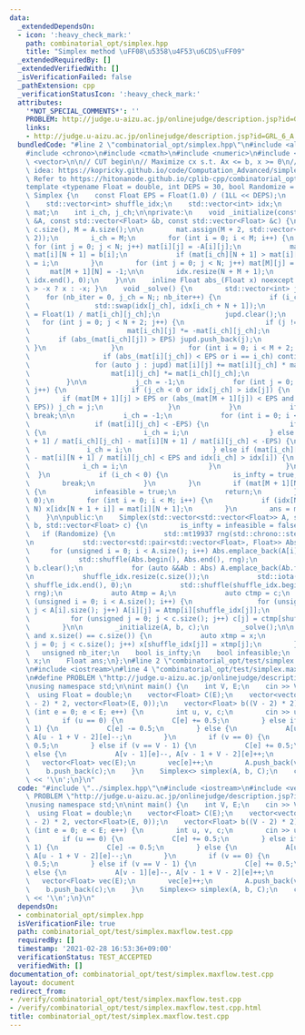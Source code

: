 ```yaml
---
data:
  _extendedDependsOn:
  - icon: ':heavy_check_mark:'
    path: combinatorial_opt/simplex.hpp
    title: "Simplex method \uFF08\u5358\u4F53\u6CD5\uFF09"
  _extendedRequiredBy: []
  _extendedVerifiedWith: []
  _isVerificationFailed: false
  _pathExtension: cpp
  _verificationStatusIcon: ':heavy_check_mark:'
  attributes:
    '*NOT_SPECIAL_COMMENTS*': ''
    PROBLEM: http://judge.u-aizu.ac.jp/onlinejudge/description.jsp?id=GRL_6_A
    links:
    - http://judge.u-aizu.ac.jp/onlinejudge/description.jsp?id=GRL_6_A
  bundledCode: "#line 2 \"combinatorial_opt/simplex.hpp\"\n#include <algorithm>\n\
    #include <chrono>\n#include <cmath>\n#include <numeric>\n#include <random>\n#include\
    \ <vector>\n\n// CUT begin\n// Maximize cx s.t. Ax <= b, x >= 0\n// Implementation\
    \ idea: https://kopricky.github.io/code/Computation_Advanced/simplex.html\n//\
    \ Refer to https://hitonanode.github.io/cplib-cpp/combinatorial_opt/simplex.hpp\n\
    template <typename Float = double, int DEPS = 30, bool Randomize = true> struct\
    \ Simplex {\n    const Float EPS = Float(1.0) / (1LL << DEPS);\n    int N, M;\n\
    \    std::vector<int> shuffle_idx;\n    std::vector<int> idx;\n    std::vector<std::vector<Float>>\
    \ mat;\n    int i_ch, j_ch;\n\nprivate:\n    void _initialize(const std::vector<std::vector<Float>>\
    \ &A, const std::vector<Float> &b, const std::vector<Float> &c) {\n        N =\
    \ c.size(), M = A.size();\n\n        mat.assign(M + 2, std::vector<Float>(N +\
    \ 2));\n        i_ch = M;\n        for (int i = 0; i < M; i++) {\n           \
    \ for (int j = 0; j < N; j++) mat[i][j] = -A[i][j];\n            mat[i][N] = 1,\
    \ mat[i][N + 1] = b[i];\n            if (mat[i_ch][N + 1] > mat[i][N + 1]) i_ch\
    \ = i;\n        }\n        for (int j = 0; j < N; j++) mat[M][j] = c[j];\n   \
    \     mat[M + 1][N] = -1;\n\n        idx.resize(N + M + 1);\n        std::iota(idx.begin(),\
    \ idx.end(), 0);\n    }\n\n    inline Float abs_(Float x) noexcept { return x\
    \ > -x ? x : -x; }\n    void _solve() {\n        std::vector<int> jupd;\n    \
    \    for (nb_iter = 0, j_ch = N;; nb_iter++) {\n            if (i_ch < M) {\n\
    \                std::swap(idx[j_ch], idx[i_ch + N + 1]);\n                mat[i_ch][j_ch]\
    \ = Float(1) / mat[i_ch][j_ch];\n                jupd.clear();\n             \
    \   for (int j = 0; j < N + 2; j++) {\n                    if (j != j_ch) {\n\
    \                        mat[i_ch][j] *= -mat[i_ch][j_ch];\n                 \
    \       if (abs_(mat[i_ch][j]) > EPS) jupd.push_back(j);\n                   \
    \ }\n                }\n                for (int i = 0; i < M + 2; i++) {\n  \
    \                  if (abs_(mat[i][j_ch]) < EPS or i == i_ch) continue;\n    \
    \                for (auto j : jupd) mat[i][j] += mat[i][j_ch] * mat[i_ch][j];\n\
    \                    mat[i][j_ch] *= mat[i_ch][j_ch];\n                }\n   \
    \         }\n\n            j_ch = -1;\n            for (int j = 0; j < N + 1;\
    \ j++) {\n                if (j_ch < 0 or idx[j_ch] > idx[j]) {\n            \
    \        if (mat[M + 1][j] > EPS or (abs_(mat[M + 1][j]) < EPS and mat[M][j] >\
    \ EPS)) j_ch = j;\n                }\n            }\n            if (j_ch < 0)\
    \ break;\n\n            i_ch = -1;\n            for (int i = 0; i < M; i++) {\n\
    \                if (mat[i][j_ch] < -EPS) {\n                    if (i_ch < 0)\
    \ {\n                        i_ch = i;\n                    } else if (mat[i_ch][N\
    \ + 1] / mat[i_ch][j_ch] - mat[i][N + 1] / mat[i][j_ch] < -EPS) {\n          \
    \              i_ch = i;\n                    } else if (mat[i_ch][N + 1] / mat[i_ch][j_ch]\
    \ - mat[i][N + 1] / mat[i][j_ch] < EPS and idx[i_ch] > idx[i]) {\n           \
    \             i_ch = i;\n                    }\n                }\n          \
    \  }\n            if (i_ch < 0) {\n                is_infty = true;\n        \
    \        break;\n            }\n        }\n        if (mat[M + 1][N + 1] < -EPS)\
    \ {\n            infeasible = true;\n            return;\n        }\n        x.assign(N,\
    \ 0);\n        for (int i = 0; i < M; i++) {\n            if (idx[N + 1 + i] <\
    \ N) x[idx[N + 1 + i]] = mat[i][N + 1];\n        }\n        ans = mat[M][N + 1];\n\
    \    }\n\npublic:\n    Simplex(std::vector<std::vector<Float>> A, std::vector<Float>\
    \ b, std::vector<Float> c) {\n        is_infty = infeasible = false;\n\n     \
    \   if (Randomize) {\n            std::mt19937 rng(std::chrono::steady_clock::now().time_since_epoch().count());\n\
    \n            std::vector<std::pair<std::vector<Float>, Float>> Abs;\n       \
    \     for (unsigned i = 0; i < A.size(); i++) Abs.emplace_back(A[i], b[i]);\n\
    \            std::shuffle(Abs.begin(), Abs.end(), rng);\n            A.clear(),\
    \ b.clear();\n            for (auto &&Ab : Abs) A.emplace_back(Ab.first), b.emplace_back(Ab.second);\n\
    \n            shuffle_idx.resize(c.size());\n            std::iota(shuffle_idx.begin(),\
    \ shuffle_idx.end(), 0);\n            std::shuffle(shuffle_idx.begin(), shuffle_idx.end(),\
    \ rng);\n            auto Atmp = A;\n            auto ctmp = c;\n            for\
    \ (unsigned i = 0; i < A.size(); i++) {\n                for (unsigned j = 0;\
    \ j < A[i].size(); j++) A[i][j] = Atmp[i][shuffle_idx[j]];\n            }\n  \
    \          for (unsigned j = 0; j < c.size(); j++) c[j] = ctmp[shuffle_idx[j]];\n\
    \        }\n\n        _initialize(A, b, c);\n        _solve();\n\n        if (Randomize\
    \ and x.size() == c.size()) {\n            auto xtmp = x;\n            for (unsigned\
    \ j = 0; j < c.size(); j++) x[shuffle_idx[j]] = xtmp[j];\n        }\n    }\n \
    \   unsigned nb_iter;\n    bool is_infty;\n    bool infeasible;\n    std::vector<Float>\
    \ x;\n    Float ans;\n};\n#line 2 \"combinatorial_opt/test/simplex.maxflow.test.cpp\"\
    \n#include <iostream>\n#line 4 \"combinatorial_opt/test/simplex.maxflow.test.cpp\"\
    \n#define PROBLEM \"http://judge.u-aizu.ac.jp/onlinejudge/description.jsp?id=GRL_6_A\"\
    \nusing namespace std;\n\nint main() {\n    int V, E;\n    cin >> V >> E;\n  \
    \  using Float = double;\n    vector<Float> C(E);\n    vector<vector<Float>> A((V\
    \ - 2) * 2, vector<Float>(E, 0));\n    vector<Float> b((V - 2) * 2);\n    for\
    \ (int e = 0; e < E; e++) {\n        int u, v, c;\n        cin >> u >> v >> c;\n\
    \        if (u == 0) {\n            C[e] += 0.5;\n        } else if (u == V -\
    \ 1) {\n            C[e] -= 0.5;\n        } else {\n            A[u - 1][e]++,\
    \ A[u - 1 + V - 2][e]--;\n        }\n        if (v == 0) {\n            C[e] -=\
    \ 0.5;\n        } else if (v == V - 1) {\n            C[e] += 0.5;\n        }\
    \ else {\n            A[v - 1][e]--, A[v - 1 + V - 2][e]++;\n        }\n     \
    \   vector<Float> vec(E);\n        vec[e]++;\n        A.push_back(vec);\n    \
    \    b.push_back(c);\n    }\n    Simplex<> simplex(A, b, C);\n    cout << llround(simplex.ans)\
    \ << '\\n';\n}\n"
  code: "#include \"../simplex.hpp\"\n#include <iostream>\n#include <vector>\n#define\
    \ PROBLEM \"http://judge.u-aizu.ac.jp/onlinejudge/description.jsp?id=GRL_6_A\"\
    \nusing namespace std;\n\nint main() {\n    int V, E;\n    cin >> V >> E;\n  \
    \  using Float = double;\n    vector<Float> C(E);\n    vector<vector<Float>> A((V\
    \ - 2) * 2, vector<Float>(E, 0));\n    vector<Float> b((V - 2) * 2);\n    for\
    \ (int e = 0; e < E; e++) {\n        int u, v, c;\n        cin >> u >> v >> c;\n\
    \        if (u == 0) {\n            C[e] += 0.5;\n        } else if (u == V -\
    \ 1) {\n            C[e] -= 0.5;\n        } else {\n            A[u - 1][e]++,\
    \ A[u - 1 + V - 2][e]--;\n        }\n        if (v == 0) {\n            C[e] -=\
    \ 0.5;\n        } else if (v == V - 1) {\n            C[e] += 0.5;\n        }\
    \ else {\n            A[v - 1][e]--, A[v - 1 + V - 2][e]++;\n        }\n     \
    \   vector<Float> vec(E);\n        vec[e]++;\n        A.push_back(vec);\n    \
    \    b.push_back(c);\n    }\n    Simplex<> simplex(A, b, C);\n    cout << llround(simplex.ans)\
    \ << '\\n';\n}\n"
  dependsOn:
  - combinatorial_opt/simplex.hpp
  isVerificationFile: true
  path: combinatorial_opt/test/simplex.maxflow.test.cpp
  requiredBy: []
  timestamp: '2021-02-28 16:53:36+09:00'
  verificationStatus: TEST_ACCEPTED
  verifiedWith: []
documentation_of: combinatorial_opt/test/simplex.maxflow.test.cpp
layout: document
redirect_from:
- /verify/combinatorial_opt/test/simplex.maxflow.test.cpp
- /verify/combinatorial_opt/test/simplex.maxflow.test.cpp.html
title: combinatorial_opt/test/simplex.maxflow.test.cpp
---
```

